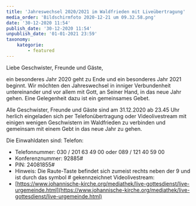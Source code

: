 ```yaml
---
title: 'Jahreswechsel 2020/2021 im Waldfrieden mit Liveübertragung'
media_order: 'Bildschirmfoto 2020-12-21 um 09.32.58.png'
date: '30-12-2020 11:54'
publish_date: '30-12-2020 11:54'
unpublish_date: '01-01-2021 23:59'
taxonomy:
    kategorie:
        - featured
---
```


Liebe Geschwister, Freunde und Gäste,

ein besonderes Jahr 2020 geht zu Ende und ein besonderes Jahr 2021 beginnt. Wir möchten den Jahreswechsel in inniger Verbundenheit untereinander und vor allem mit Gott, an Seiner Hand, in das neue Jahr gehen. Eine Gelegenheit dazu ist ein gemeinsames Gebet.

Alle Geschwister, Freunde und Gäste sind am 31.12.2020 ab 23.45 Uhr herlich eingeladen sich per Telefonübertragung oder Videolivestream mit einigen wenigen Geschwistern im Waldfrieden zu verbinden und gemeinsam mit einem Gebt in das neue Jahr zu gehen.

Die Einwahldaten sind:
Telefon:
* Telefonnummer: 030 / 201 63 49 00 oder 089 / 121 40 59 00
* Konferenznummer: 92885#
* PIN: 24081855#
* Hinweis: Die Raute-Taste befindet sich zumeist rechts neben der 9 und ist durch das symbol # gekennzeichnet
Videolivestream:
* [https://www.johannische-kirche.org/mediathek/live-gottesdienst/live-urgemeinde.html](https://www.johannische-kirche.org/mediathek/live-gottesdienst/live-urgemeinde.html)